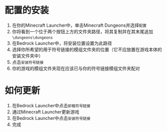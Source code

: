 ﻿# 配置的安装
1. 在你的Minecraft Launcher中，单击Minecraft Dungeons并选择`配置`
2. 你将看到一个位于两个按钮上方的文件夹路径，将其复制并在其末尾追加`\dungeons\dungeons`
3. 在Bedrock Launcher中，将安装位置设置为此路径
4. 选择你所希望的用于符号链接的模组文件夹的位置（它不应放置在游戏本体的安装文件夹中）
5. 点击`安装符号链接`
6. 你的游戏的模组文件夹现在应该已与你的符号链接模组文件夹配对

# 如何更新
1. 在Bedrock Launcher中点击`卸载符号链接`
2. 通过Minecraft Launcher更新游戏
3. 在Bedrock Launcher中点击`安装符号链接`
4. 完成